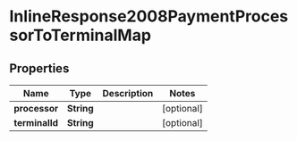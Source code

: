 
# InlineResponse2008PaymentProcessorToTerminalMap

## Properties
Name | Type | Description | Notes
------------ | ------------- | ------------- | -------------
**processor** | **String** |  |  [optional]
**terminalId** | **String** |  |  [optional]



